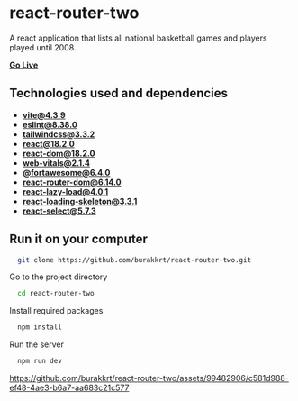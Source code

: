 
# react-router-two

A react application that lists all national basketball games and players played until 2008.

[**Go Live**](https://burakkrt-react-router-two.netlify.app)

## Technologies used and dependencies

- [**vite@4.3.9**](https://vitejs.dev)
- [**eslint@8.38.0**](https://vitejs.dev)
- [**tailwindcss@3.3.2**](https://tailwindcss.com)
- [**react@18.2.0**](https://styled-components.com)
- [**react-dom@18.2.0**](https://styled-components.com)
- [**web-vitals@2.1.4**](https://styled-components.com)
- [**@fortawesome@6.4.0**](https://fontawesome.com/v5/docs/web/use-with/react)
- [**react-router-dom@6.14.0**](https://reactrouter.com/en/main)
- [**react-lazy-load@4.0.1**](https://github.com/loktar00/react-lazy-load)
- [**react-loading-skeleton@3.3.1**](https://www.npmjs.com/package/react-loading-skeleton)
- [**react-select@5.7.3**](https://react-select.com/home)


## Run it on your computer


```bash
  git clone https://github.com/burakkrt/react-router-two.git
```

Go to the project directory

```bash
  cd react-router-two
```

Install required packages

```bash
  npm install
```

Run the server

```bash
  npm run dev
```


https://github.com/burakkrt/react-router-two/assets/99482906/c581d988-ef48-4ae3-b6a7-aa683c21c577


  

